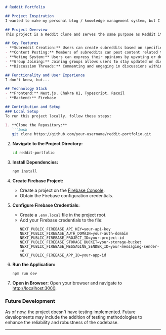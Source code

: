 ```markdown
# Reddit Portfolio

## Project Inspiration
I wanted to make my personal blog / knowledge management system, but I have many areas of interest so I thought this will be a good idea.

## Project Overview
This project is a Reddit clone and serves the same purpose as Reddit itself.

## Key Features
- **Subreddit Creation:** Users can create subreddits based on specific topics or interests.
- **Content Posting:** Members of subreddits can post content related to the group's theme.
- **Voting System:** Users can express their opinions by upvoting or downvoting content.
- **Group Joining:** Joining groups allows users to stay updated on discussions within their areas of interest.
- **Discussion Threads:** Commenting and engaging in discussions within threads enhance user interaction.

## Functionality and User Experience
I don't know, but...

## Technology Stack
- **Frontend:** Next.js, Chakra UI, Typescript, Recoil
- **Backend:** Firebase

## Contribution and Setup
### Local Setup
To run this project locally, follow these steps:

1. **Clone the Repository:**
   ```bash
   git clone https://github.com/your-username/reddit-portfolio.git
   ```

2. **Navigate to the Project Directory:**
   ```bash
   cd reddit-portfolio
   ```

3. **Install Dependencies:**
   ```bash
   npm install
   ```

4. **Create Firebase Project:**
   - Create a project on the [Firebase Console](https://console.firebase.google.com/).
   - Obtain the Firebase configuration credentials.

5. **Configure Firebase Credentials:**
   - Create a `.env.local` file in the project root.
   - Add your Firebase credentials to the file:
     ```env
     NEXT_PUBLIC_FIREBASE_API_KEY=your-api-key
     NEXT_PUBLIC_FIREBASE_AUTH_DOMAIN=your-auth-domain
     NEXT_PUBLIC_FIREBASE_PROJECT_ID=your-project-id
     NEXT_PUBLIC_FIREBASE_STORAGE_BUCKET=your-storage-bucket
     NEXT_PUBLIC_FIREBASE_MESSAGING_SENDER_ID=your-messaging-sender-id
     NEXT_PUBLIC_FIREBASE_APP_ID=your-app-id
     ```

6. **Run the Application:**
   ```bash
   npm run dev
   ```

7. **Open in Browser:**
   Open your browser and navigate to [http://localhost:3000](http://localhost:3000).

### Future Development
As of now, the project doesn't have testing implemented. Future developments may include the addition of testing methodologies to enhance the reliability and robustness of the codebase.

---
```
